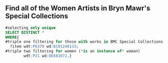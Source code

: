 ## Find all of the Women Artists in Bryn Mawr's Special Collections

```sql
#selecting only unique
SELECT DISTINCT * 
WHERE{
#triple one filtering for those with works in BMC Special Collections 
  ?item wdt:P6379 wd:Q101240133;
#triple two filtering for women (*is an instance of* woman)
        wdt:P21 wd:Q6581072.}
```
